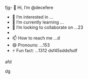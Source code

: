 fjg- 👋 Hi, I’m @decefere
- 👀 I’m interested in ...
- 🌱 I’m currently learning ...
- 💞️ I’m looking to collaborate on ...23
- 
- 📫 How to reach me ...d
- 😄 Pronouns: ...153
- ⚡ Fun fact: ...1312
dsf45sddsfsdf
<!---455sdf
decefere/decefere is a ✨ special ✨ repository becausfdse its `README.md` (this file) appears on your GitHub profile.
You can click the Preview link to take a look at your changes.
--->afd
dg
